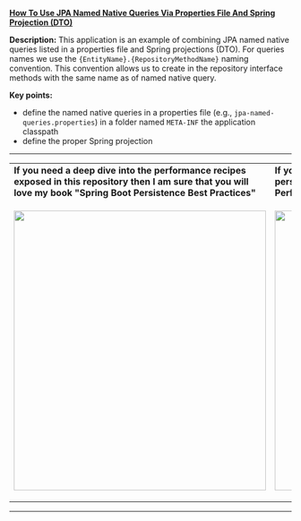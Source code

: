 **[How To Use JPA Named Native Queries Via Properties File And Spring Projection (DTO)](https://github.com/AnghelLeonard/Hibernate-SpringBoot/tree/master/HibernateSpringBootDtoSpringProjectionPropertiesNamedNativeQuery)**
 
**Description:** This application is an example of combining JPA named native queries listed in a properties file and Spring projections (DTO). For queries names we use the `{EntityName}.{RepositoryMethodName}` naming convention. This convention allows us to create in the repository interface methods with the same name as of named native query.
  
**Key points:**
- define the named native queries in a properties file (e.g., `jpa-named-queries.properties`) in a folder named `META-INF` the application classpath 
- define the proper Spring projection

-----------------------------------------------------------------------------------------------------------------------    
<table>
     <tr><td><b>If you need a deep dive into the performance recipes exposed in this repository then I am sure that you will love my book "Spring Boot Persistence Best Practices"</b></td><td><b>If you need a hand of tips and illustrations of 100+ Java persistence performance issues then "Java Persistence Performance Illustrated Guide" is for you.</b></td></tr>
     <tr><td>
<a href="https://www.apress.com/us/book/9781484256251"><p align="left"><img src="https://github.com/AnghelLeonard/Hibernate-SpringBoot/blob/master/Spring%20Boot%20Persistence%20Best%20Practices.jpg" height="500" width="450"/></p></a>
</td><td>
<a href="https://leanpub.com/java-persistence-performance-illustrated-guide"><p align="right"><img src="https://github.com/AnghelLeonard/Hibernate-SpringBoot/blob/master/Java%20Persistence%20Performance%20Illustrated%20Guide.jpg" height="500" width="450"/></p></a>
</td></tr></table>

-----------------------------------------------------------------------------------------------------------------------    

